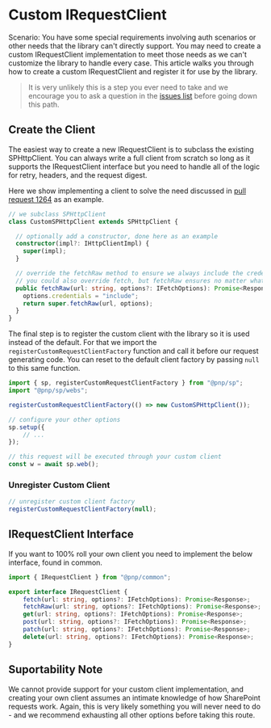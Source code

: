 # Custom IRequestClient

Scenario: You have some special requirements involving auth scenarios or other needs that the library can't directly support. You may need to create a custom IRequestClient implementation to meet those needs as we can't customize the library to handle every case. This article walks you through how to create a custom IRequestClient and register it for use by the library.

> It is very unlikely this is a step you ever need to take and we encourage you to ask a question in the [issues list](https://github.com/pnp/pnpjs/issues) before going down this path.

## Create the Client

The easiest way to create a new IRequestClient is to subclass the existing SPHttpClient. You can always write a full client from scratch so long as it supports the IRequestClient interface but you need to handle all of the logic for retry, headers, and the request digest.

Here we show implementing a client to solve the need discussed in [pull request 1264](https://github.com/pnp/pnpjs/pull/1264) as an example.

```ts
// we subclass SPHttpClient
class CustomSPHttpClient extends SPHttpClient {

  // optionally add a constructor, done here as an example
  constructor(impl?: IHttpClientImpl) {
    super(impl);
  }

  // override the fetchRaw method to ensure we always include the credentials = "include" option
  // you could also override fetch, but fetchRaw ensures no matter what all requests get your custom logic is applied
  public fetchRaw(url: string, options?: IFetchOptions): Promise<Response> {
    options.credentials = "include";
    return super.fetchRaw(url, options);
  }
}
```

The final step is to register the custom client with the library so it is used instead of the default. For that we import the `registerCustomRequestClientFactory` function and call it before our request generating code. You can reset to the default client factory by passing `null` to this same function.

```ts
import { sp, registerCustomRequestClientFactory } from "@pnp/sp";
import "@pnp/sp/webs";

registerCustomRequestClientFactory(() => new CustomSPHttpClient());

// configure your other options
sp.setup({
    // ...
});

// this request will be executed through your custom client
const w = await sp.web();
```

### Unregister Custom Client

```ts
// unregister custom client factory
registerCustomRequestClientFactory(null);
```

## IRequestClient Interface

If you want to 100% roll your own client you need to implement the below interface, found in common.

```ts
import { IRequestClient } from "@pnp/common";
```

```ts
export interface IRequestClient {
    fetch(url: string, options?: IFetchOptions): Promise<Response>;
    fetchRaw(url: string, options?: IFetchOptions): Promise<Response>;
    get(url: string, options?: IFetchOptions): Promise<Response>;
    post(url: string, options?: IFetchOptions): Promise<Response>;
    patch(url: string, options?: IFetchOptions): Promise<Response>;
    delete(url: string, options?: IFetchOptions): Promise<Response>;
}
```

## Suportability Note

We cannot provide support for your custom client implementation, and creating your own client assumes an intimate knowledge of how SharePoint requests work. Again, this is very likely something you will never need to do - and we recommend exhausting all other options before taking this route.
